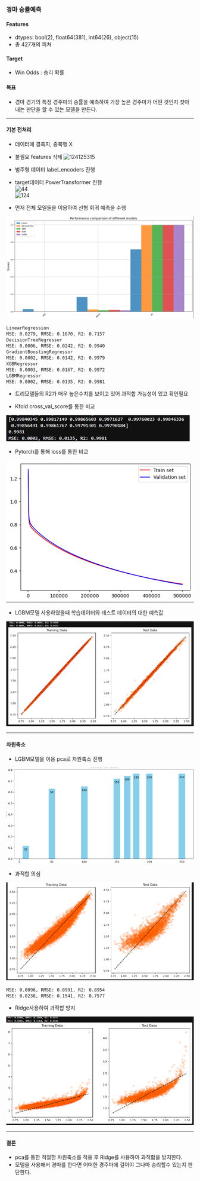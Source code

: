 ### 경마 승률예측

#### Features
         
 -  dtypes: bool(2), float64(381), int64(26), object(15)
 -  총 427개의 피쳐       

#### Target

 -  Win Odds : 승리 확률


#### 목표

 - 경마 경기의 특정 경주마의 승률을 예측하여 가장 높은 경주마가 어떤 것인지 찾아내는 판단을 할 수 있는 모델을 만든다.

---

#### 기본 전처리

- 데이터에 결측지, 중복행 X
- 불필요 features 삭제
  ![124125315](https://github.com/GwanIkCho/machine_learning_project/assets/156397946/f5999194-bdb5-4bde-9e2c-e7ffed3374a1)

- 범주형 데이터 label_encoders 진행  
- target데이터 PowerTransformer 진행  
![44](https://github.com/GwanIkCho/machine_learning_project/assets/156397946/6c7fe89e-43f4-420d-8a8b-2d352461505f)  
![124](https://github.com/GwanIkCho/machine_learning_project/assets/156397946/8f136e53-1d47-47b1-9ca2-5e8177da6724)  


- 먼저 전체 모델들을 이용하여 선형 회귀 예측을 수행
<img src='./image/img01.png'>

```
LinearRegression
MSE: 0.0279, RMSE: 0.1670, R2: 0.7157
DecisionTreeRegressor
MSE: 0.0006, RMSE: 0.0242, R2: 0.9940
GradientBoostingRegressor
MSE: 0.0002, RMSE: 0.0142, R2: 0.9979
XGBRegressor
MSE: 0.0003, RMSE: 0.0167, R2: 0.9972
LGBMRegressor
MSE: 0.0002, RMSE: 0.0135, R2: 0.9981

```

- 트리모델들의 R2가 매우 높은수치를 보이고 있어 과적합 가능성이 있고 확인필요

- Kfold cross_val_score를 통한 비교
<img src='./image/img02.png'>

-  Pytorch를 통해 loss를 통한 비교
<img src='./image/img03.png'>

-  LGBM모델 사용하였을때 학습데이터와 테스트 데이터의 대한 예측값
<img src='./image/img04.png'>

---

#### 차원축소

- LGBM모델을 이용 pca로 차원축소 진행
<img src='./image/img05.png'>

- 과적합 의심
<img src='./image/img06.png'>

```
MSE: 0.0098, RMSE: 0.0991, R2: 0.8954
MSE: 0.0238, RMSE: 0.1541, R2: 0.7577

```

- Ridge사용하여 과적합 방지
<img src='./image/img07.png'>


---

#### 결론

- pca를 통한 적절한 차원축소를 적용 후 Ridge를 사용하여 과적합을 방지한다.
- 모델을 사용해서 경마를 한다면 어떠한 경주마에 걸어야 그나마 승리할수 있는지 판단한다.
